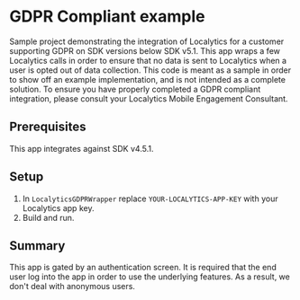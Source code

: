 # GDPR Compliant example

Sample project demonstrating the integration of Localytics for a customer supporting GDPR on SDK versions below SDK v5.1.
This app wraps a few Localytics calls in order to ensure that no data is sent to Localytics when a user is opted out of data collection. This code is meant as a sample in order to show off an example implementation, and is not intended as a complete solution.  To ensure you have properly completed a GDPR compliant integration, please consult your Localytics Mobile Engagement Consultant.

## Prerequisites

This app integrates against SDK v4.5.1.

## Setup

1. In `LocalyticsGDPRWrapper` replace `YOUR-LOCALYTICS-APP-KEY` with your Localytics app key.
2. Build and run.

## Summary
This app is gated by an authentication screen.  It is required that the end user log into the app in order to use the underlying features.  As a result, we don't deal with anonymous users.